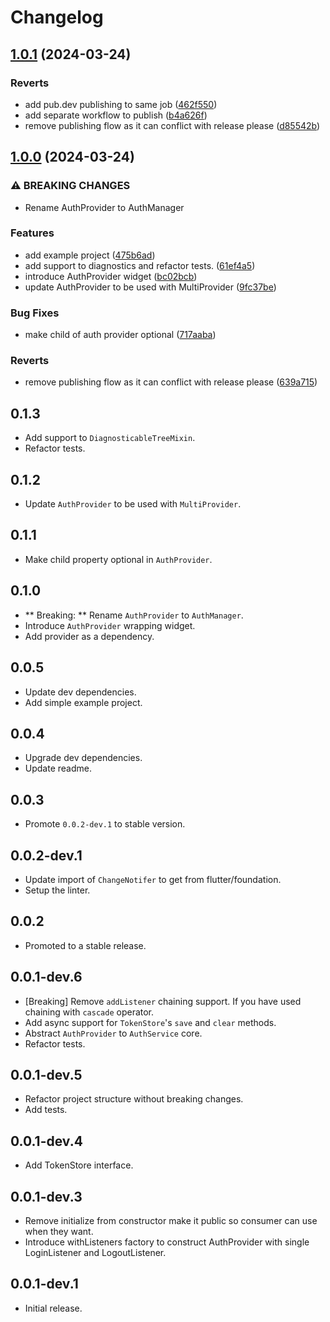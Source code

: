 # Changelog

## [1.0.1](https://github.com/iamchathu/flutter_auth_provider/compare/v1.0.0...v1.0.1) (2024-03-24)

### Reverts

* add pub.dev publishing to same
  job ([462f550](https://github.com/iamchathu/flutter_auth_provider/commit/462f5500a6dbcbbaa47e30fe0c5a353444d603c7))
* add separate workflow to
  publish ([b4a626f](https://github.com/iamchathu/flutter_auth_provider/commit/b4a626f29326e35b90c1a9c41ee07918515e500f))
* remove publishing flow as it can conflict with release
  please ([d85542b](https://github.com/iamchathu/flutter_auth_provider/commit/d85542b2aa0a473110a1f7f856138f7af211ddfe))

## [1.0.0](https://github.com/iamchathu/flutter_auth_provider/compare/v0.0.4...v1.0.0) (2024-03-24)

### ⚠ BREAKING CHANGES

* Rename AuthProvider to AuthManager

### Features

* add example project ([475b6ad](https://github.com/iamchathu/flutter_auth_provider/commit/475b6adef6e5c293e8734cc134eef82a35a30940))
* add support to diagnostics and refactor tests. ([61ef4a5](https://github.com/iamchathu/flutter_auth_provider/commit/61ef4a52464e588351197fea5683bc711f6cbb7e))
* introduce AuthProvider widget ([bc02bcb](https://github.com/iamchathu/flutter_auth_provider/commit/bc02bcbf261da68401493d0a25f7655600c12863))
* update AuthProvider to be used with MultiProvider ([9fc37be](https://github.com/iamchathu/flutter_auth_provider/commit/9fc37bed2fae471caab3adc9771256e825101f2b))

### Bug Fixes

* make child of auth provider
  optional ([717aaba](https://github.com/iamchathu/flutter_auth_provider/commit/717aaba75d272d9290c45b954f8f6a6d5dd6a89a))

### Reverts

* remove publishing flow as it can conflict with release
  please ([639a715](https://github.com/iamchathu/flutter_auth_provider/commit/639a7152bc43023e292edc32bbac72db01c36e6b))

## 0.1.3

* Add support to `DiagnosticableTreeMixin`.
* Refactor tests.

## 0.1.2

* Update `AuthProvider` to be used with `MultiProvider`.

## 0.1.1

* Make child property optional in `AuthProvider`.

## 0.1.0

* ** Breaking: ** Rename `AuthProvider` to `AuthManager`.
* Introduce `AuthProvider` wrapping widget.
* Add provider as a dependency.

## 0.0.5

* Update dev dependencies.
* Add simple example project.

## 0.0.4

* Upgrade dev dependencies.
* Update readme.

## 0.0.3

* Promote `0.0.2-dev.1` to stable version.

## 0.0.2-dev.1

* Update import of `ChangeNotifer` to get from flutter/foundation.
* Setup the linter.

## 0.0.2

* Promoted to a stable release.

## 0.0.1-dev.6

* [Breaking] Remove `addListener` chaining support. If you have used chaining with `cascade`
  operator.
* Add async support for `TokenStore`'s `save` and `clear` methods.
* Abstract `AuthProvider` to `AuthService` core.
* Refactor tests.

## 0.0.1-dev.5

* Refactor project structure without breaking changes.
* Add tests.

## 0.0.1-dev.4

* Add TokenStore interface.

## 0.0.1-dev.3

* Remove initialize from constructor make it public so consumer can use when they want.
* Introduce withListeners factory to construct AuthProvider with single LoginListener and
  LogoutListener.

## 0.0.1-dev.1

* Initial release.
